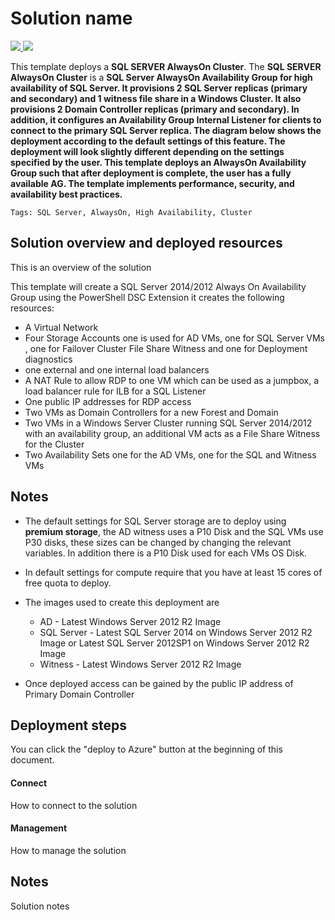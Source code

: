 # Solution name

<a href="https://portal.azure.com/#create/Microsoft.Template/uri/https%3A%2F%2Fraw.githubusercontent.com%2FAzure%2Fazure-quickstart-templates%2Fmaster%2Fsqlvm-alwayson-cluster%2Fazuredeploy.json" target="_blank">
<img src="http://azuredeploy.net/deploybutton.png"/>
</a>
<a href="http://armviz.io/#/?load=https%3A%2F%2Fraw.githubusercontent.com%2FAzure%2Fazure-quickstart-templates%2Fmaster%2Fsqlvm-alwayson-cluster%2Fazuredeploy.json" target="_blank">
<img src="http://armviz.io/visualizebutton.png"/>
</a>


This template deploys a **SQL SERVER AlwaysOn Cluster**. The **SQL SERVER AlwaysOn Cluster** is a **SQL Server AlwaysOn Availability Group for high availability of SQL Server. It provisions 2 SQL Server replicas (primary and secondary) and 1 witness file share in a Windows Cluster. It also provisions 2 Domain Controller replicas (primary and secondary). In addition, it configures an Availability Group Internal Listener for clients to connect to the primary SQL Server replica. The diagram below shows the deployment according to the default settings of this feature. The deployment will look slightly different depending on the settings specified by the user.
This template deploys an AlwaysOn Availability Group such that after deployment is complete, the user has a fully available AG. The template implements performance, security, and availability best practices.**

`Tags: SQL Server, AlwaysOn, High Availability, Cluster `

## Solution overview and deployed resources

This is an overview of the solution

This template will create a SQL Server 2014/2012 Always On Availability Group using the PowerShell DSC Extension it creates the following resources:

+	A Virtual Network
+	Four Storage Accounts one is used for AD VMs, one for SQL Server VMs , one for Failover Cluster File Share Witness and one for Deployment diagnostics
+	one external and one internal load balancers
+	A NAT Rule to allow RDP to one VM which can be used as a jumpbox, a load balancer rule for ILB for a SQL Listener
+ 	One public IP addresses for RDP access
+	Two VMs as Domain Controllers for a new Forest and Domain
+	Two VMs in a Windows Server Cluster running SQL Server 2014/2012 with an availability group, an additional VM acts as a File Share Witness for the Cluster
+	Two Availability Sets one for the AD VMs, one for the SQL and Witness VMs

## Notes

+	The default settings for SQL Server storage are to deploy using **premium storage**, the AD witness uses a P10 Disk and the SQL VMs use P30 disks, these sizes can be changed by changing the relevant variables. In addition there is a P10 Disk used for each VMs OS Disk.

+ 	In default settings for compute require that you have at least 15 cores of free quota to deploy.

+ 	The images used to create this deployment are
	+ 	AD - Latest Windows Server 2012 R2 Image
	+ 	SQL Server - Latest SQL Server 2014 on Windows Server 2012 R2 Image or Latest SQL Server 2012SP1 on Windows Server 2012 R2 Image
	+ 	Witness - Latest Windows Server 2012 R2 Image

+ 	Once deployed access can be gained by the public IP address of Primary Domain Controller

## Deployment steps

You can click the "deploy to Azure" button at the beginning of this document.

#### Connect

How to connect to the solution

#### Management

How to manage the solution

## Notes

Solution notes